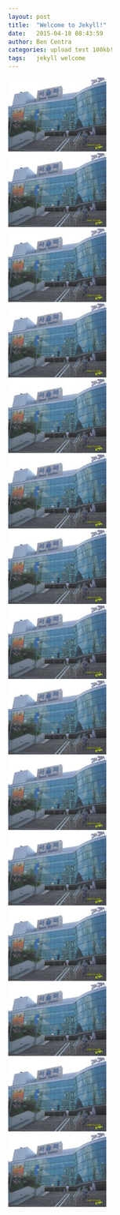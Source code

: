 ```yaml
---
layout: post
title:  "Welcome to Jekyll!"
date:   2015-04-18 08:43:59
author: Ben Centra
categories: upload test 100kb!
tags:	jekyll welcome
---
```




<img width="200" src="/assets/images/seo.jpg">
<br/>


<img width="200" src="/assets/images/seo.jpg">
<br/>


<img width="200" src="/assets/images/seo.jpg">
<br/>


<img width="200" src="/assets/images/seo.jpg">
<br/>


<img width="200" src="/assets/images/seo.jpg">
<br/>


<img width="200" src="/assets/images/seo.jpg">
<br/>


<img width="200" src="/assets/images/seo.jpg">
<br/>


<img width="200" src="/assets/images/seo.jpg">
<br/>


<img width="200" src="/assets/images/seo.jpg">
<br/>


<img width="200" src="/assets/images/seo.jpg">
<br/>


<img width="200" src="/assets/images/seo.jpg">
<br/>


<img width="200" src="/assets/images/seo.jpg">
<br/>


<img width="200" src="/assets/images/seo.jpg">
<br/>


<img width="200" src="/assets/images/seo.jpg">
<br/>


<img width="200" src="/assets/images/seo.jpg">
<br/>

